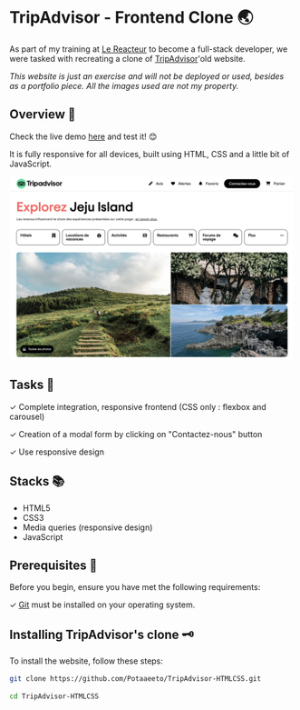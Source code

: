 # TripAdvisor - Frontend Clone 🌏

As part of my training at [Le Reacteur](https://www.lereacteur.io/) to become a full-stack developer, we were tasked with recreating a clone of [TripAdvisor](https://www.tripadvisor.fr/)'old website.

_This website is just an exercise and will not be deployed or used, besides as a portfolio piece. All the images used are not my property._

## Overview 🚀

Check the live demo [here](https://potaaeeto.github.io/TripAdvisor-HTMLCSS/) and test it! 😊

It is fully responsive for all devices, built using HTML, CSS and a little bit of JavaScript.

<img src="./assets/imgs/desktop.png" alt="desktop jeju island" width="500"/>

## Tasks 🧐

✓ Complete integration, responsive frontend (CSS only : flexbox and carousel)

✓ Creation of a modal form by clicking on "Contactez-nous" button

✓ Use responsive design

## Stacks 📚

- HTML5
- CSS3
- Media queries (responsive design)
- JavaScript

## Prerequisites 🤔

Before you begin, ensure you have met the following requirements:

✓ [Git](https://git-scm.com/downloads) must be installed on your operating system.

## Installing TripAdvisor's clone 🗝️

To install the website, follow these steps:

```bash
git clone https://github.com/Potaaeeto/TripAdvisor-HTMLCSS.git
```
```bash
cd TripAdvisor-HTMLCSS
```
